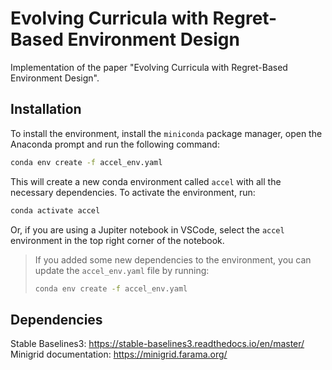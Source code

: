 # Evolving Curricula with Regret-Based Environment Design

Implementation of the paper "Evolving Curricula with Regret-Based Environment Design".


## Installation

To install the environment, install the `miniconda` package manager, open the Anaconda prompt and run the following command:

```bash
conda env create -f accel_env.yaml
```

This will create a new conda environment called `accel` with all the necessary dependencies. To activate the environment, run:

```bash
conda activate accel
```

Or, if you are using a Jupiter notebook in VSCode, select the `accel` environment in the top right corner of the notebook.

> If you added some new dependencies to the environment, you can update the `accel_env.yaml` file by running:
> ```bash
> conda env create -f accel_env.yaml
> ```


## Dependencies

Stable Baselines3: https://stable-baselines3.readthedocs.io/en/master/
Minigrid documentation: https://minigrid.farama.org/